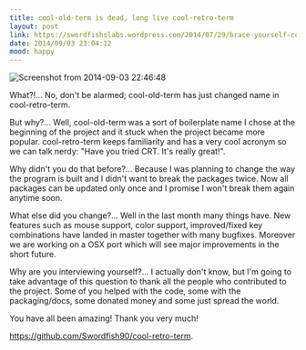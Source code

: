 ```yaml
---
title: cool-old-term is dead, long live cool-retro-term
layout: post
link: https://swordfishslabs.wordpress.com/2014/07/29/brace-yourself-cool-old-term-is-coming/
date: 2014/09/03 23:04:12
mood: happy
---
```


![Screenshot from 2014-09-03 22:46:48](http://swordfishslabs.files.wordpress.com/2014/09/screenshot-from-2014-09-03-224648.png)


What?!... No, don't be alarmed; cool-old-term has just changed name in cool-retro-term.

But why?... Well, cool-old-term was a sort of boilerplate name I chose at the beginning of the project and it stuck when the project became more popular. cool-retro-term keeps familiarity and has a very cool acronym so we can talk nerdy: "Have you tried CRT. It's really great!".

Why didn't you do that before?... Because I was planning to change the way the program is built and I didn't want to break the packages twice. Now all packages can be updated only once and I promise I won't break them again anytime soon.

What else did you change?... Well in the last month many things have. New features such as mouse support, color support, improved/fixed key combinations have landed in master together with many bugfixes. Moreover we are working on a OSX port which will see major improvements in the short future.

Why are you interviewing yourself?... I actually don't know, but I'm going to take advantage of this question to thank all the people who contributed to the project. Some of you helped with the code, some with the packaging/docs, some donated money and some just spread the world.

You have all been amazing! Thank you very much!

<a href="https://github.com/Swordfish90/cool-retro-term">https://github.com/Swordfish90/cool-retro-term</a>.